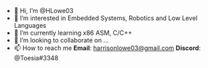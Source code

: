- 👋 Hi, I’m @HLowe03
- 👀 I’m interested in Embedded Systems, Robotics and Low Level Languages
- 🌱 I’m currently learning x86 ASM, C/C++
- 💞️ I’m looking to collaborate on ...
- 📫 How to reach me **Email**: harrisonlowe03@gmail.com **Discord**: @Toesia#3348

<!---
HLowe03/HLowe03 is a ✨ special ✨ repository because its `README.md` (this file) appears on your GitHub profile.
You can click the Preview link to take a look at your changes.
--->
